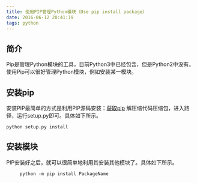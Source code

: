```yaml
---
title: 使用PIP管理Python模块（Use pip install package）
date: 2016-06-12 20:41:19
tags: python
---
```


## 简介
Pip是管理Python模块的工具，目前Python3中已经包含，但是Python2中没有。
使用Pip可以很好管理Python模块，例如安装某一模块。

## 安装pip
安装PIP最简单的方式是利用PIP源码安装：[获取pip](https://pypi.python.org/pypi/pip)
解压缩代码压缩包，进入路径，运行setup.py即可。具体如下所示。
```
python setup.py install
```

## 安装模块
PIP安装好之后，就可以很简单地利用其安装其他模块了。具体如下所示。

```
	 python -m pip install PackageName
```